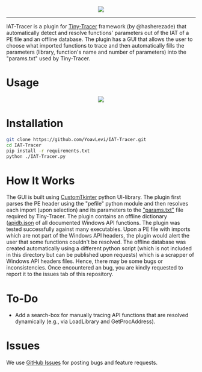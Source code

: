 <div align="center">
  <img src="assets/iat-tracer.ico">
</div>

--------------------------------------------------------------------------------

IAT-Tracer is a plugin for [Tiny-Tracer](https://github.com/hasherezade/tiny_tracer) framework (by @hasherezade) that automatically detect and resolve functions' parameters out of the IAT of a PE file and an offline database.
The plugin has a GUI that allows the user to choose what imported functions to trace and then automatically fills the parameters (library, function's name and number of parameters) into the "params.txt" used by Tiny-Tracer.

# Usage

<div align="center">
  <img src="assets/iat-tracer.gif">
</div>

# Installation

```sh
git clone https://github.com/YoavLevi/IAT-Tracer.git
cd IAT-Tracer
pip install -r requirements.txt
python ./IAT-Tracer.py
```
# How It Works

The GUI is built using [CustomTkinter](https://github.com/TomSchimansky/CustomTkinter) python UI-library.
The plugin first parses the PE header using the "pefile" python module and then resolves each import (upon selection) and its parameters to the ["params.txt"](https://github.com/hasherezade/tiny_tracer/blob/master/install32_64/params.txt) file required by Tiny-Tracer.
The plugin contains an offline dictionary ([apidb.json](https://github.com/YoavLevi/IAT-Tracer/blob/main/assets/apidb.json) of all documented Windows API functions.
The plugin was tested successfully against many executables. Upon a PE file with imports which are not part of the Windows API headers, the plugin would alert the user that some functions couldn't be resolved.
The offline database was created automatically using a different python script (which is not included in this directory but can be published upon requests) which is a scrapper of Windows API headers files. Hence, there may be some bugs or inconsistencies. Once encountered an bug, you are kindly requested to report it to the issues tab of this repository.

# To-Do

* Add a search-box for manually tracing API functions that are resolved dynamically (e.g., via LoadLibrary and GetProcAddress).

# Issues
We use [GitHub Issues](https://github.com/YoavLevi/IAT-Tracer/issues) for posting bugs and feature requests.
